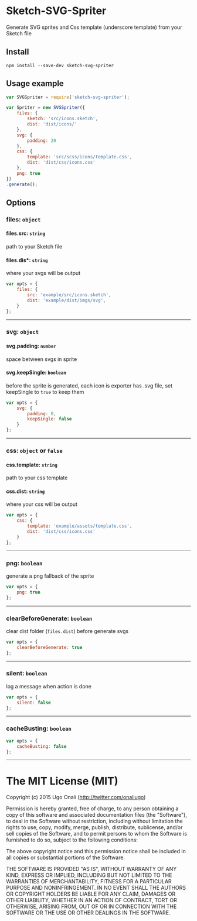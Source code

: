 # Sketch-SVG-Spriter

Generate SVG sprites and Css template (underscore template) from your Sketch file


## Install
```
npm install --save-dev sketch-svg-spriter
```


## Usage example

```js
var SVGSpriter = require('sketch-svg-spriter');

var Spriter = new SVGSpriter({
	files: {
		sketch: 'src/icons.sketch',
		dist: 'dist/icons/'
	},
	svg: {
		padding: 20
	},
	css: {
		template: 'src/scss/icons/template.css',
		dist: 'dist/css/icons.css'
	},
	png: true
})
.generate();

```



## Options

### files: `object`

#### files.src: `string`
path to your Sketch file

#### files.dis*: `string`
where your svgs will be output

```js
var opts = {
	files: {
		src: 'example/src/icons.sketch',
		dist: 'example/dist/imgs/svg',
	}
};
```

---

### svg: `object`

#### svg.padding: `number`
space between svgs in sprite

#### svg.keepSingle: `boolean`
before the sprite is generated, each icon is exporter has .svg file,
set keepSingle to `true` to keep them

```js
var opts = {
	svg: {
		padding: 0,
		keepSingle: false
	}
};
```

---

### css: `object` or `false`

#### css.template: `string`
path to your css template

#### css.dist: `string`
where your css will be output

```js
var opts = {
	css: {
		template: 'example/assets/template.css',
		dist: 'dist/css/icons.css'
	}
};
```

---

### png: `boolean`
generate a png fallback of the sprite

```js
var opts = {
	png: true
};
```

---

### clearBeforeGenerate: `boolean`
clear dist folder (`files.dist`) before generate svgs

```js
var opts = {
	clearBeforeGenerate: true
};
```

---

### silent: `boolean`
log a message when action is done

```js
var opts = {
	silent: false
};
```

---

### cacheBusting: `boolean`

```js
var opts = {
	cacheBusting: false
};
```

---

# The MIT License (MIT)

Copyright (c) 2015 Ugo Onali (http://twitter.com/onaliugo)

Permission is hereby granted, free of charge, to any person obtaining a copy
of this software and associated documentation files (the "Software"), to deal
in the Software without restriction, including without limitation the rights
to use, copy, modify, merge, publish, distribute, sublicense, and/or sell
copies of the Software, and to permit persons to whom the Software is
furnished to do so, subject to the following conditions:

The above copyright notice and this permission notice shall be included in
all copies or substantial portions of the Software.

THE SOFTWARE IS PROVIDED "AS IS", WITHOUT WARRANTY OF ANY KIND, EXPRESS OR
IMPLIED, INCLUDING BUT NOT LIMITED TO THE WARRANTIES OF MERCHANTABILITY,
FITNESS FOR A PARTICULAR PURPOSE AND NONINFRINGEMENT. IN NO EVENT SHALL THE
AUTHORS OR COPYRIGHT HOLDERS BE LIABLE FOR ANY CLAIM, DAMAGES OR OTHER
LIABILITY, WHETHER IN AN ACTION OF CONTRACT, TORT OR OTHERWISE, ARISING FROM,
OUT OF OR IN CONNECTION WITH THE SOFTWARE OR THE USE OR OTHER DEALINGS IN
THE SOFTWARE.

